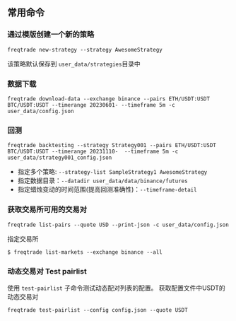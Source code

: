 

## 常用命令


### 通过模版创建一个新的策略
```shell
freqtrade new-strategy --strategy AwesomeStrategy
```
该策略默认保存到 `user_data/strategies`目录中

### 数据下载
```shell
freqtrade download-data --exchange binance --pairs ETH/USDT:USDT BTC/USDT:USDT --timerange 20230601- --timeframe 5m -c user_data/config.json
```

### 回测
```shell
freqtrade backtesting --strategy Strategy001 --pairs ETH/USDT:USDT BTC/USDT:USDT --timerange 20231110-  --timeframe 5m -c user_data/strategy001_config.json
```
- 指定多个策略: `--strategy-list SampleStrategy1 AwesomeStrategy`
- 指定数据目录：`--datadir user_data/data/binance/futures`
- 指定蜡烛变动的时间范围(提高回测准确性)：`--timeframe-detail`


### 获取交易所可用的交易对
```shell
freqtrade list-pairs --quote USD --print-json -c user_data/config.json
```
指定交易所

```shell
$ freqtrade list-markets --exchange binance --all
```

### 动态交易对 Test pairlist

使用 `test-pairlist` 子命令测试动态配对列表的配置。
获取配置文件中USDT的动态交易对
```shell
freqtrade test-pairlist --config config.json --quote USDT
```
